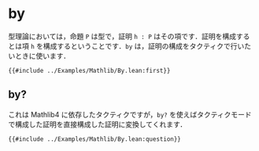 # by

型理論においては，命題 `P` は型で，証明 `h : P` はその項です．証明を構成するとは項 `h` を構成するということです．`by` は，証明の構成をタクティクで行いたいときに使います．

```lean
{{#include ../Examples/Mathlib/By.lean:first}}
```

## by?

これは Mathlib4 に依存したタクティクですが，`by?` を使えばタクティクモードで構成した証明を直接構成した証明に変換してくれます．

```lean
{{#include ../Examples/Mathlib/By.lean:question}}
```
